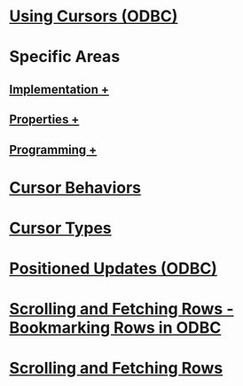 # [Using Cursors (ODBC)](using-cursors-odbc.md)

# Specific Areas
## [Implementation +](../../relational-databases/native-client-odbc-cursors/implementation/how-cursors-are-implemented.md)
## [Properties +](../../relational-databases/native-client-odbc-cursors/properties/cursor-properties.md)
## [Programming +](../../relational-databases/native-client-odbc-cursors/programming/cursor-programming-details-odbc.md)

# [Cursor Behaviors](cursor-behaviors.md)
# [Cursor Types](cursor-types.md)
# [Positioned Updates (ODBC)](positioned-updates-odbc.md)
# [Scrolling and Fetching Rows - Bookmarking Rows in ODBC](scrolling-and-fetching-rows-bookmarking-rows-in-odbc.md)
# [Scrolling and Fetching Rows](scrolling-and-fetching-rows.md)
